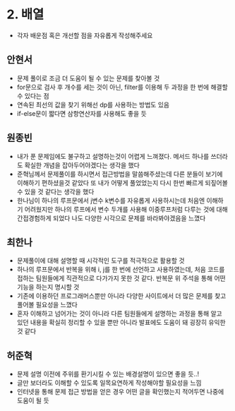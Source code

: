# 2. 배열 

- 각자 배운점 혹은 개선할 점을 자유롭게 작성해주세요


## 안현서
- 문제 풀이로 조금 더 도움이 될 수 있는 문제를 찾아볼 것
- for문으로 검사 후 개수를 세는 것이 아닌, filter를 이용해 두 과정을 한 번에 해결할 수 있다는 점
- 연속된 최선의 값을 찾기 위해선 dp를 사용하는 방법도 있음
- if-else문이 짧다면 삼항연산자를 사용해도 좋을 듯

## 원종빈
- 내가 푼 문제임에도 불구하고 설명하는것이 어렵게 느껴졌다. 메서드 하나를 쓰더라도 확실한 개념을 잡아두어야겠다는 생각을 했다
- 준혁님께서 문제풀이를 하시면서 접근방법을 말씀해주셨는데 다른 분들이 보기에 이해하기 편하셨을것 같았다 또 내가 어떻게 풀었었는지 다시 한번 빠르게 되짚어볼 수 있을 것 같다는 생각을 했다
- 한나님이 하나의 루프문에서 j변수 k변수를 자유롭게 사용하시는데 처음엔 이해하기 어려웠지만 하나의 루프에서 변수 두개를 사용해 이중루프처럼 다루는 것에 대해 간접경험하게 되었다 나도 다양한 시각으로 문제를 바라봐야겠음을 느꼈다

## 최한나
- 문제풀이에 대해 설명할 때 시각적인 도구를 적극적으로 활용할 것 
- 하나의 루프문에서 반복을 위해 i, j를 한 번에 선언하고 사용하였는데, 처음 코드를 접하는 팀원들에게 직관적으로 다가가지 못한 것 같다. 반복문 위 주석을 통해 어떤 기능을 하는지 명시할 것
- 기존에 이용하던 프로그래머스뿐만 아니라 다양한 사이트에서 더 많은 문제를 찾고 풀어볼 필요성을 느꼈다  
- 혼자 이해하고 넘어가는 것이 아니라 다른 팀원들에게 설명하는 과정을 통해 알고 있던 내용을 확실히 정리할 수 있을 뿐만 아니라 발표에도 도움이 돼 굉장히 유익한 것 같다 

## 허준혁
- 문제 설명 이전에 주위를 환기시킬 수 있는 배경설명이 있으면 좋을 듯..!
- 글만 보더라도 이해할 수 있도록 일목요연하게 작성해야할 필요성을 느낌
- 인터넷을 통해 문제 접근 방법을 얻은 경우 어떤 글을 확인했는지 적어두면 나중에 도움이 될 듯
